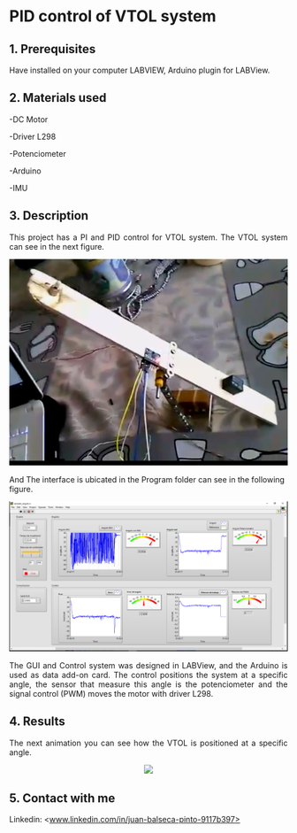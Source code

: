# PID control of VTOL system
<!-- markdownlint-disable MD033 -->
<!-- markdownlint-disable MD047 -->
## 1. Prerequisites

<p align="justify">
Have installed on your computer LABVIEW, Arduino plugin for LABView.
</p>

## 2. Materials used

-DC Motor

-Driver L298

-Potenciometer

-Arduino

-IMU

## 3. Description

<p align="justify">
This project has a PI and PID control for VTOL system. The VTOL system can see in the next figure.
</p>

<p align="center">
  <img src="Images/VTOL.PNG">
</p>

And The interface is ubicated in the Program folder can see in the following figure.

<p align="center">
  <img src="Images/GUI.PNG">
</p>

<p align="justify">
The GUI and Control system was designed in LABView, and the Arduino is used as data add-on card. The control positions the system at a specific angle, the sensor that measure this angle is the potenciometer and the signal control (PWM) moves the motor with driver L298.
</p>

## 4. Results

<p align="justify">
The next animation you can see how the VTOL is positioned at a specific angle.
</p>

<p align="center">
  <img src="Images/VTOL.gif">
</p>

## 5. Contact with me

Linkedin: <www.linkedin.com/in/juan-balseca-pinto-9117b397>
